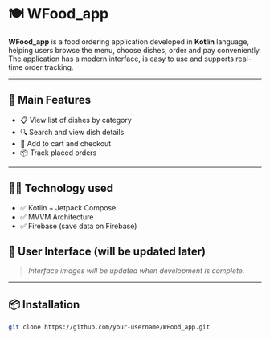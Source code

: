 # 🍽️ WFood_app

**WFood_app** is a food ordering application developed in **Kotlin** language, helping users browse the menu, choose dishes, order and pay conveniently. The application has a modern interface, is easy to use and supports real-time order tracking.

---

## 🚀 Main Features

- 📋 View list of dishes by category
- 🔍 Search and view dish details
- 🛒 Add to cart and checkout
- 📦 Track placed orders

---

## 🧑‍💻 Technology used

- ✅ Kotlin + Jetpack Compose
- ✅ MVVM Architecture
- ✅ Firebase (save data on Firebase)

## 📸 User Interface (will be updated later)

> *Interface images will be updated when development is complete.*

---

## 📦 Installation

```bash
git clone https://github.com/your-username/WFood_app.git
